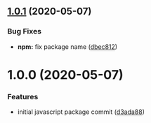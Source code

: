 ## [1.0.1](https://github.com/kpfromer/arch-install/compare/v1.0.0...v1.0.1) (2020-05-07)


### Bug Fixes

* **npm:** fix package name ([dbec812](https://github.com/kpfromer/arch-install/commit/dbec812ba82960d5c2d7224b17591b7b60660eaa))

# 1.0.0 (2020-05-07)


### Features

* initial javascript package commit ([d3ada88](https://github.com/kpfromer/arch-install/commit/d3ada88505f7ab3cf95a03daaafe445e5a4fbd59))
